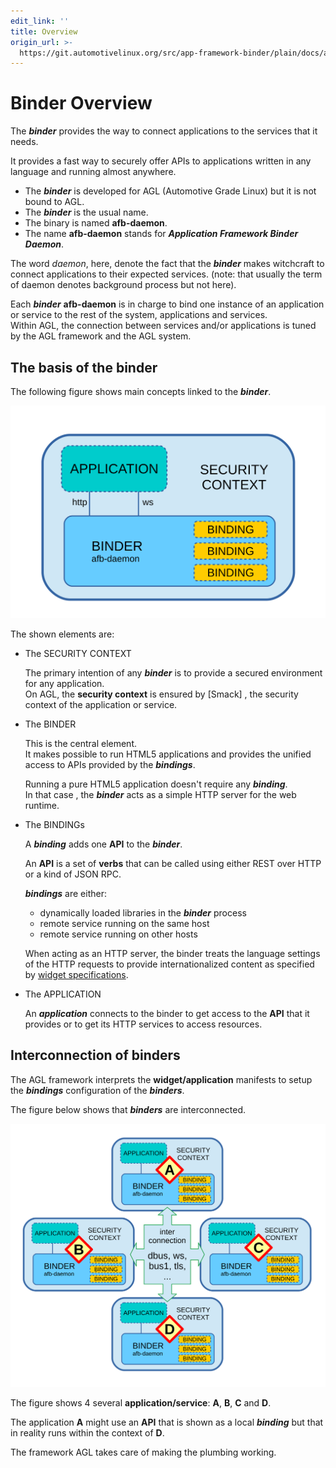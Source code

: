```yaml
---
edit_link: ''
title: Overview
origin_url: >-
  https://git.automotivelinux.org/src/app-framework-binder/plain/docs/afb-overview.md?h=flounder
---
```


<!-- WARNING: This file is generated by fetch_docs.js using /home/boron/Documents/AGL/docs-webtemplate/site/_data/tocs/apis_services/flounder/flounder-app-framework-binder-developer-guides-api-services-book.yml -->

# Binder Overview

The ***binder*** provides the way to connect applications to
the services that it needs.

It provides a fast way to securely offer APIs to applications
written in any language and running almost anywhere.

- The ***binder*** is developed for AGL (Automotive Grade Linux) but it is not bound to AGL.
- The ***binder*** is the usual name.
- The binary is named **afb-daemon**.
- The name **afb-daemon** stands for ***Application Framework Binder Daemon***.

The word *daemon*, here, denote the fact that the ***binder*** makes witchcraft to
connect applications to their expected services. (note: that usually the term of 
daemon denotes background process but not here).

Each ***binder*** **afb-daemon** is in charge to bind one instance of 
an application or service to the rest of the system, applications and services.  
Within AGL, the connection between services and/or applications 
is tuned by the AGL framework and the AGL system.

## The basis of the binder

The following figure shows main concepts linked to the ***binder***.

<a id="fig-binder-basis"></a>
![Figure: binder basis](pictures/basis.svg)

The shown elements are:

- The SECURITY CONTEXT

  The primary intention of any ***binder*** is to provide
  a secured environment for any application.  
  On AGL, the   **security context** is ensured by [Smack] 
  , the security context of the application or service.

- The BINDER

  This is the central element.  
  It makes possible to run HTML5 applications and provides 
  the unified access to APIs provided by the ***bindings***.

  Running a pure HTML5 application doesn't require any ***binding***.  
  In that case , the ***binder*** acts as a simple HTTP server for
  the web runtime.

- The BINDINGs

  A ***binding*** adds one **API** to the ***binder***.

  An **API** is a set of **verbs** that can be called
  using either REST over HTTP or a kind of JSON RPC.

  ***bindings*** are either:

  - dynamically loaded libraries in the ***binder*** process
  - remote service running on the same host
  - remote service running on other hosts

  When acting as an HTTP server, the binder treats the language
  settings of the HTTP requests to provide internationalized
  content as specified by
  [widget specifications](https://www.w3.org/TR/widgets/#internationalization-and-localization).
- The APPLICATION

  An ***application*** connects to the binder to get access to
  the **API** that it provides or to get its HTTP services to access
  resources.

<!-- pagebreak -->

## Interconnection of binders

The AGL framework interprets the **widget/application** manifests
to setup the ***bindings*** configuration of the ***binders***.

The figure below shows that ***binders*** are interconnected.

<a id="fig-binder-interconnection"></a>
![Figure: binder interconnection](pictures/interconnection.svg)

The figure shows 4 several **application/service**: **A**, **B**,
**C** and **D**.

The application **A** might use an **API** that is shown as a
local ***binding*** but that in reality runs within the context
of **D**.

The framework AGL takes care of making the plumbing working.
